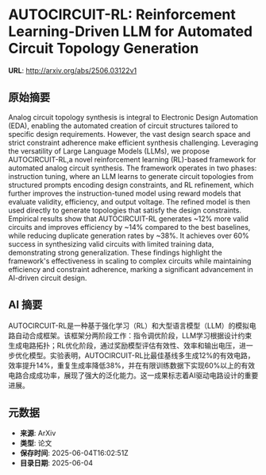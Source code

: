 # AUTOCIRCUIT-RL: Reinforcement Learning-Driven LLM for Automated Circuit Topology Generation

**URL**: http://arxiv.org/abs/2506.03122v1

## 原始摘要

Analog circuit topology synthesis is integral to Electronic Design Automation
(EDA), enabling the automated creation of circuit structures tailored to
specific design requirements. However, the vast design search space and strict
constraint adherence make efficient synthesis challenging. Leveraging the
versatility of Large Language Models (LLMs), we propose AUTOCIRCUIT-RL,a novel
reinforcement learning (RL)-based framework for automated analog circuit
synthesis. The framework operates in two phases: instruction tuning, where an
LLM learns to generate circuit topologies from structured prompts encoding
design constraints, and RL refinement, which further improves the
instruction-tuned model using reward models that evaluate validity, efficiency,
and output voltage. The refined model is then used directly to generate
topologies that satisfy the design constraints. Empirical results show that
AUTOCIRCUIT-RL generates ~12% more valid circuits and improves efficiency by
~14% compared to the best baselines, while reducing duplicate generation rates
by ~38%. It achieves over 60% success in synthesizing valid circuits with
limited training data, demonstrating strong generalization. These findings
highlight the framework's effectiveness in scaling to complex circuits while
maintaining efficiency and constraint adherence, marking a significant
advancement in AI-driven circuit design.


## AI 摘要

AUTOCIRCUIT-RL是一种基于强化学习（RL）和大型语言模型（LLM）的模拟电路自动合成框架。该框架分两阶段工作：指令调优阶段，LLM学习根据设计约束生成电路拓扑；RL优化阶段，通过奖励模型评估有效性、效率和输出电压，进一步优化模型。实验表明，AUTOCIRCUIT-RL比最佳基线多生成12%的有效电路，效率提升14%，重复生成率降低38%，并在有限训练数据下实现60%以上的有效电路合成成功率，展现了强大的泛化能力。这一成果标志着AI驱动电路设计的重要进展。

## 元数据

- **来源**: ArXiv
- **类型**: 论文
- **保存时间**: 2025-06-04T16:02:51Z
- **目录日期**: 2025-06-04
